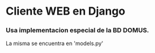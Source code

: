 # Cliente WEB en Django

### Usa implementacion especial de la BD DOMUS.
La misma se encuentra en 'models.py'
